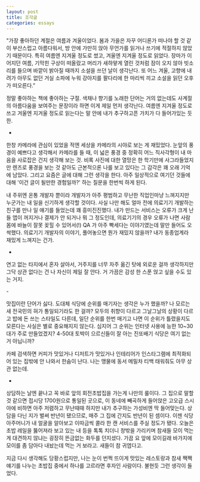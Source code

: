 ```yaml
---
layout: post
title: 조각글
categories: essays
---
```


"가장 좋아하던 계절은 여름과 겨울이었다. 봄과 가을은 자꾸 어디론가 떠나야 할 것 같이 부산스럽고 아름다워서, 방 안에 가만히 앉아 무언가를 읽거나 쓰기에 적절하지 않았기 때문이다. 특히 여름엔 지겨울 정도로 썼고, 겨울엔 지겨울 정도로 읽었다. 장마가 이어지던 여름, 기막힌 구상이 떠올랐고 머리가 새하얗게 열린 것처럼 잠이 오지 않아 빗소리를 들으며 바깥이 밝아질 때까지 소설을 쓰던 날이 생각난다. 또 어느 겨울, 고향에 내려가 아무도 없던 거실 소파에 누워 강아지를 팔다리에 한 마리씩 끼고 소설을 읽던 오후가 떠오른다."

정말 좋아하는 책에 좋아하는 구절. 색채나 향기를 노래한 단어는 거의 없는데도 사계절의 아름다움을 보여주는 문장이라 하면 이게 제일 먼저 생각난다. 여름엔 지겨울 정도로 쓰고 겨울엔 지겨울 정도로 읽는다는 말 안에 내가 추구하고픈 가치가 다 들어가있는 듯한.

-

한창 카메라에 관심이 있었을 적엔 세상을 카메라의 시야로 보는 게 재밌었다. 눈앞의 풍경이 예쁘다고 생각해서 카메라를 들 때, 이 넓은 풍경 중 정확히 어느 직사각형이 내 마음을 사로잡은 건지 생각해 보는 것. 비록 사진에 대한 열망은 한 학기만에 사그라들었지만 렌즈로 풍경을 보는 것 같아도 근본적으론 나를 보고 있다는 그 감각은 꽤 오래 기억에 남았다. 그리고 요즘은 글에 대해 그런 생각을 한다. 아주 일상적으로 여기던 것들에 대해 '이건 글이 될만한 경험일까?' 하는 질문을 한번씩 하게 된다.

내 주위엔 온통 개발자 뿐이라 개발자가 아주 평범하고 무난한 직업인마냥 느껴지지만 누군가는 내 일을 신기하게 생각할 것이다. 사실 나만 해도 얼마 전에 의료기기 개발하는 친구를 만나 일 얘기를 들었는데 꽤 흥미진진했다. 내가 만드는 서비스는 오류가 크게 난들 앱이 꺼지거나 결제가 안 되거나 뭐 그 정도인데, 의료기기의 경우 오류가 나면 사람 몸에 바늘이 잘못 꽂힐 수 있어서(!) QA 가 아주 빡세다는 이야기였는데 말만 들어도 오싹했다. 의료기기 개발자의 이야기, 풀어놓으면 뭔가 재밌지 않을까? 내가 동종업계라 재밌게 느껴지는 건가.

-

연고 없는 타지에서 혼자 살아서, 거주지를 너무 자주 옮긴 탓에 외로운 걸까 생각하지만 그닥 상관 없다는 건 나 자신이 제일 잘 안다. 거 가끔은 감성 한 스푼 얹고 싶을 수도 있는 거지.

​-

맛집이란 단어가 싫다. 도대체 식당에 순위를 매기자는 생각은 누가 했을까? 나 모르는 새 전국민의 혀가 통일되기라도 한 걸까? 모두의 취향이 다르고 그날그날의 상황이 다르고 밥에 돈 쓰는 스타일도 다른데, 일단 순위를 한번 매기고 나면 이 순위가 틀렸을지도 모른다는 사실은 별로 중요해지지 않는다. 심지어 그 순위는 인터넷 사용에 능한 10~30대가 주로 만들었겠지? 4-50대 토박이 으르신들이 잘 아는 진또배기 식당은 여기 없는 거 아닙니까? 

카페 검색하면 커피가 맛있거나 디저트가 맛있거나 인테리어가 인스타그램에 최적화되어 있는 집밖에 안 나와서 한숨이 난다. 나는 맹물에 동서 메밀차 티백 태워줘도 아무 상관 없는데.

-

상담하는 날엔 끝나고 꼭 바로 앞의 회전초밥집을 가는게 나만의 룰이다. 그 집으로 말할 것 같으면 접시당 1700원으로 통일된 곳으로, 이 동네에 빼곡하게 들어앉은 고오급 스시야에 비하면 아주 저렴하고 무난때때 하지만 내가 추구하는 가성비엔 딱 들어맞는다. 상담을 다닌 지가 벌써 반년이 됐으므로, 매주 그 집에 간지도 반년이 된 셈이다. 이젠 식당 아주머니가 내 얼굴을 알아보고 이따금씩 콜라 한 캔 서비스를 주실 정도가 됐다. 오늘은 초밥 레일을 뚫어져라 보고 있는 내 등을 톡톡 치더니 창밖을 가리키며 참새들 모이 먹는 게 대견하지 않냐는 굉장히 뜬금없는 화두를 던지셨다. 가끔 요 앞에 모이길래 바가지에 모이를 좀 담아다 내놨는데 먹는 거 보라고. 새들이 참 귀엽다고. 

지금 다시 생각해도 당황스럽지만, 나는 눈이 번쩍 뜨이게 맛있는 레스토랑과 참새 짹짹 얘기를 나누는 초밥집 중에서 하나를 고르라면 후자인 사람이다. 불현듯 그런 생각이 들었다.